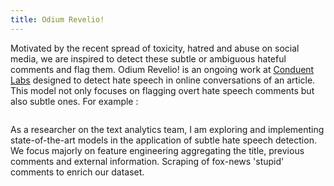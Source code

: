 ```yaml
---
title: Odium Revelio!
---
```


Motivated by the recent spread of toxicity, hatred and abuse on social media, we are inspired to detect these subtle or ambiguous hateful comments and flag them. Odium Revelio! is an ongoing work at [Conduent Labs]() designed to detect hate speech in online conversations of an article. This model not only focuses on flagging overt hate speech comments but also subtle ones. For example : 

<img src="https://sakshiagarwal.github.io/images/subtle-hate-speeches.PNG" alt="">

As a researcher on the text analytics team, I am exploring and implementing state-of-the-art models in the application of subtle hate speech detection. We focus majorly on feature engineering aggregating the title, previous comments and external information. Scraping of fox-news 'stupid' comments to enrich our dataset.

<!--
> Sit amet, consectetur adipisicing elit, sed do eiusmod tempor incididunt ut labore et dolore magna aliqua. Abore et dolore magna aliqua. Ut enim ad minim veniam, quis.
>
> – Akei Yue
1. List with code

    ```
    not highlighted
    multi line
    ``` 2. List with code
    ```javascript
    var dom = document.getElementById('boom')
    console.log(dom);
    ```

---
-->
